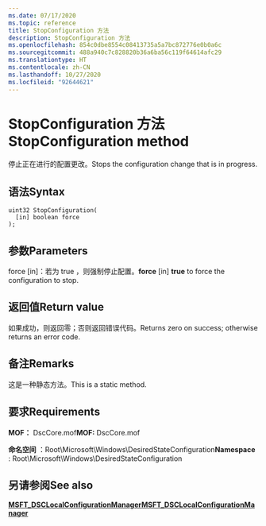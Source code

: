 ```yaml
---
ms.date: 07/17/2020
ms.topic: reference
title: StopConfiguration 方法
description: StopConfiguration 方法
ms.openlocfilehash: 854c0dbe8554c08413735a5a7bc872776e0b0a6c
ms.sourcegitcommit: 488a940c7c828820b36a6ba56c119f64614afc29
ms.translationtype: HT
ms.contentlocale: zh-CN
ms.lasthandoff: 10/27/2020
ms.locfileid: "92644621"
---
```

# <a name="stopconfiguration-method"></a><span data-ttu-id="cd7f8-103">StopConfiguration 方法</span><span class="sxs-lookup"><span data-stu-id="cd7f8-103">StopConfiguration method</span></span>

<span data-ttu-id="cd7f8-104">停止正在进行的配置更改。</span><span class="sxs-lookup"><span data-stu-id="cd7f8-104">Stops the configuration change that is in progress.</span></span>

## <a name="syntax"></a><span data-ttu-id="cd7f8-105">语法</span><span class="sxs-lookup"><span data-stu-id="cd7f8-105">Syntax</span></span>

```mof
uint32 StopConfiguration(
  [in] boolean force
);
```

## <a name="parameters"></a><span data-ttu-id="cd7f8-106">参数</span><span class="sxs-lookup"><span data-stu-id="cd7f8-106">Parameters</span></span>

<span data-ttu-id="cd7f8-107">force  \[in\]：若为 true  ，则强制停止配置。</span><span class="sxs-lookup"><span data-stu-id="cd7f8-107">**force** \[in\] **true** to force the configuration to stop.</span></span>

## <a name="return-value"></a><span data-ttu-id="cd7f8-108">返回值</span><span class="sxs-lookup"><span data-stu-id="cd7f8-108">Return value</span></span>

<span data-ttu-id="cd7f8-109">如果成功，则返回零；否则返回错误代码。</span><span class="sxs-lookup"><span data-stu-id="cd7f8-109">Returns zero on success; otherwise returns an error code.</span></span>

## <a name="remarks"></a><span data-ttu-id="cd7f8-110">备注</span><span class="sxs-lookup"><span data-stu-id="cd7f8-110">Remarks</span></span>

<span data-ttu-id="cd7f8-111">这是一种静态方法。</span><span class="sxs-lookup"><span data-stu-id="cd7f8-111">This is a static method.</span></span>

## <a name="requirements"></a><span data-ttu-id="cd7f8-112">要求</span><span class="sxs-lookup"><span data-stu-id="cd7f8-112">Requirements</span></span>

<span data-ttu-id="cd7f8-113">**MOF：** DscCore.mof</span><span class="sxs-lookup"><span data-stu-id="cd7f8-113">**MOF:** DscCore.mof</span></span>

<span data-ttu-id="cd7f8-114">**命名空间** ：Root\Microsoft\Windows\DesiredStateConfiguration</span><span class="sxs-lookup"><span data-stu-id="cd7f8-114">**Namespace** : Root\Microsoft\Windows\DesiredStateConfiguration</span></span>

## <a name="see-also"></a><span data-ttu-id="cd7f8-115">另请参阅</span><span class="sxs-lookup"><span data-stu-id="cd7f8-115">See also</span></span>

[<span data-ttu-id="cd7f8-116">**MSFT_DSCLocalConfigurationManager**</span><span class="sxs-lookup"><span data-stu-id="cd7f8-116">**MSFT_DSCLocalConfigurationManager**</span></span>](msft-dsclocalconfigurationmanager.md)
